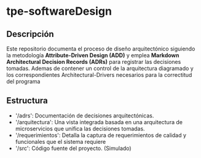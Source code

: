 # tpe-softwareDesign

## Descripción
Este repositorio documenta el proceso de diseño arquitectónico siguiendo la metodología **Attribute-Driven Design (ADD)** y emplea **Markdown Architectural Decision Records (ADRs)** para registrar las decisiones tomadas. Ademas de contener un control de la arquitectura diagramado y los correspondientes Architectural-Drivers necesarios para la correctitud del programa

## Estructura
 - '/adrs': Documentación de decisiones arquitectónicas.
 - '/arquitectura': Una vista integrada basada en una arquitectura de microservicios que unifica las decisiones tomadas.
 - '/requerimientos': Detalla la captura de requerimientos de calidad y funcionales que el sistema requiere
 - '/src': Código fuente del proyecto. (Simulado)
